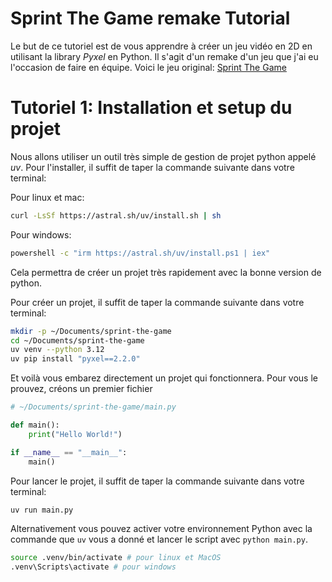 # Sprint The Game remake Tutorial

Le but de ce tutoriel est de vous apprendre à créer un jeu vidéo en 2D en utilisant la library *Pyxel* en Python. Il s'agit d'un remake d'un jeu que j'ai eu l'occasion de faire en équipe.
Voici le jeu original: [Sprint The Game](https://github.com/Hennzau/Sprint-The-Game-Origin)

# Tutoriel 1: Installation et setup du projet

Nous allons utiliser un outil très simple de gestion de projet python appelé *uv*. Pour l'installer, il suffit de taper la commande suivante dans votre terminal:

Pour linux et mac:
```bash
curl -LsSf https://astral.sh/uv/install.sh | sh
```

Pour windows:
```bash
powershell -c "irm https://astral.sh/uv/install.ps1 | iex"
```

Cela permettra de créer un projet très rapidement avec la bonne version de python.

Pour créer un projet, il suffit de taper la commande suivante dans votre terminal:
```bash
mkdir -p ~/Documents/sprint-the-game
cd ~/Documents/sprint-the-game
uv venv --python 3.12
uv pip install "pyxel==2.2.0"
```

Et voilà vous embarez directement un projet qui fonctionnera. Pour vous le prouvez, créons un premier fichier

```python
# ~/Documents/sprint-the-game/main.py

def main():
    print("Hello World!")

if __name__ == "__main__":
    main()
```

Pour lancer le projet, il suffit de taper la commande suivante dans votre terminal:
```bash
uv run main.py
```

Alternativement vous pouvez activer votre environnement Python avec la commande que `uv` vous a donné et lancer le script avec `python main.py`.

```bash
source .venv/bin/activate # pour linux et MacOS
.venv\Scripts\activate # pour windows
```
